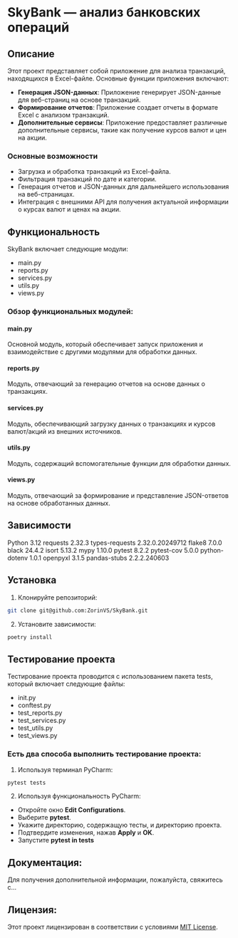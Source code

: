 # SkyBank — анализ банковских операций

## Описание

Этот проект представляет собой приложение для анализа транзакций, находящихся в Excel-файле. Основные функции приложения включают:

- **Генерация JSON-данных**: Приложение генерирует JSON-данные для веб-страниц на основе транзакций.
- **Формирование отчетов**: Приложение создает отчеты в формате Excel с анализом транзакций.
- **Дополнительные сервисы**: Приложение предоставляет различные дополнительные сервисы, такие как получение курсов валют и цен на акции.

### Основные возможности

- Загрузка и обработка транзакций из Excel-файла.
- Фильтрация транзакций по дате и категории.
- Генерация отчетов и JSON-данных для дальнейшего использования на веб-страницах.
- Интеграция с внешними API для получения актуальной информации о курсах валют и ценах на акции.

## Функциональность

SkyBank включает следующие модули:

- main.py
- reports.py
- services.py
- utils.py
- views.py

### Обзор функциональных модулей:

#### main.py
Основной модуль, который обеспечивает запуск приложения и взаимодействие с другими модулями для обработки данных.

#### reports.py
Модуль, отвечающий за генерацию отчетов на основе данных о транзакциях.

#### services.py
Модуль, обеспечивающий загрузку данных о транзакциях и курсов валют/акций из внешних источников.

#### utils.py
Модуль, содержащий вспомогательные функции для обработки данных.

#### views.py
Модуль, отвечающий за формирование и представление JSON-ответов на основе обработанных данных.

## Зависимости

Python 3.12
requests 2.32.3
types-requests 2.32.0.20249712
flake8 7.0.0
black 24.4.2
isort 5.13.2
mypy 1.10.0
pytest 8.2.2
pytest-cov 5.0.0
python-dotenv 1.0.1
openpyxl 3.1.5
pandas-stubs 2.2.2.240603

## Установка

1. Клонируйте репозиторий:
```bash
git clone git@github.com:ZorinVS/SkyBank.git
```
2. Установите зависимости:
```bash
poetry install
```

## Тестирование проекта

Тестирование проекта проводится с использованием пакета tests, который включает следующие файлы:

- init.py
- conftest.py
- test_reports.py
- test_services.py
- test_utils.py
- test_views.py

### Есть два способа выполнить тестирование проекта:
1. Используя терминал PyCharm:
```bash
pytest tests
```
2. Используя функциональность PyCharm:
- Откройте окно **Edit Configurations**.
- Выберите **pytest**.
- Укажите директорию, содержащую тесты, и директорию проекта.
- Подтвердите изменения, нажав **Apply** и **OK**.
- Запустите **pytest in tests**

## Документация:

Для получения дополнительной информации, пожалуйста, свяжитесь с...

## Лицензия:

Этот проект лицензирован в соответствии с условиями [MIT License](LICENSE).